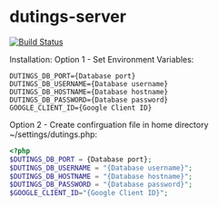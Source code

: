 # dutings-server
[![Build Status](https://travis-ci.org/amorr037/dutings-server.svg?branch=master)](https://travis-ci.org/amorr037/dutings-server)

Installation:
Option 1 - Set Environment Variables:
```
DUTINGS_DB_PORT={Database port}
DUTINGS_DB_USERNAME={Database username}
DUTINGS_DB_HOSTNAME={Database hostname}
DUTINGS_DB_PASSWORD={Database password}
GOOGLE_CLIENT_ID={Google Client ID}
```

Option 2 - Create confirguation file in home directory ~/settings/dutings.php:
```php
<?php
$DUTINGS_DB_PORT = {Database port};
$DUTINGS_DB_USERNAME = "{Database username}";
$DUTINGS_DB_HOSTNAME = "{Database hostname}";
$DUTINGS_DB_PASSWORD = "{Database password}";
$GOOGLE_CLIENT_ID="{Google Client ID}";
```